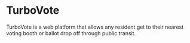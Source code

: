 # TurboVote
TurboVote is a web platform that allows any resident get to their nearest voting booth or ballot drop off through public transit. 
